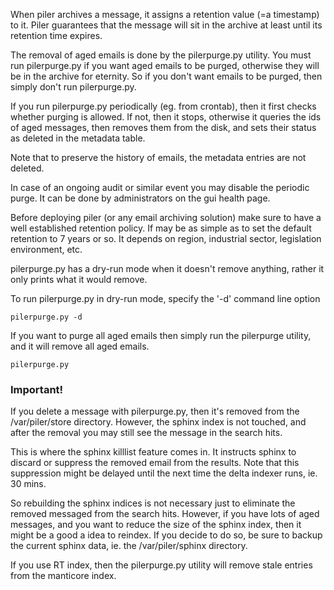 When piler archives a message, it assigns a retention value (=a timestamp) to it. Piler guarantees that the message will sit in the archive at least until its retention time expires.

The removal of aged emails is done by the pilerpurge.py utility. You must run pilerpurge.py if you want aged emails to be purged, otherwise they will be in the archive for eternity. So if you don't want emails to be purged, then simply don't run pilerpurge.py.

If you run pilerpurge.py periodically (eg. from crontab), then it first checks whether purging is allowed. If not, then it stops, otherwise it queries the ids of aged messages, then removes them from the disk, and sets their status as deleted in the metadata table.

Note that to preserve the history of emails, the metadata entries are not deleted.

In case of an ongoing audit or similar event you may disable the periodic purge. It can be done by administrators on the gui health page.

Before deploying piler (or any email archiving solution) make sure to have a well established retention policy. If may be as simple as to set the default retention to 7 years or so. It depends on region, industrial sector, legislation environment, etc.

pilerpurge.py has a dry-run mode when it doesn't remove anything, rather it only prints what it would remove.

To run pilerpurge.py in dry-run mode, specify the '-d' command line option

```
pilerpurge.py -d
```

If you want to purge all aged emails then simply run the pilerpurge utility, and it will remove all aged emails.

```
pilerpurge.py
```

### Important!

If you delete a message with pilerpurge.py, then it's removed from the /var/piler/store directory. However, the sphinx index is not touched, and after the removal you may still see the message in the search hits.

This is where the sphinx killlist feature comes in. It instructs sphinx to discard or suppress the removed email from the results. Note that this suppression might be delayed until the next time the delta indexer runs, ie. 30 mins.

So rebuilding the sphinx indices is not necessary just to eliminate the removed messaged from the search hits. However, if you have lots of aged messages, and you want to reduce the size of the sphinx index, then it might be a good a idea to reindex. If you decide to do so, be sure to backup the current sphinx data, ie. the /var/piler/sphinx directory.

If you use RT index, then the pilerpurge.py utility will remove stale entries from the manticore index.

